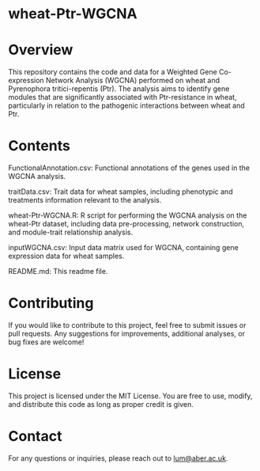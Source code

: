 # wheat-Ptr-WGCNA

# Overview

This repository contains the code and data for a Weighted Gene Co-expression Network Analysis (WGCNA) performed on wheat and Pyrenophora tritici-repentis (Ptr). The analysis aims to identify gene modules that are significantly associated with Ptr-resistance in wheat, particularly in relation to the pathogenic interactions between wheat and Ptr.

# Contents

FunctionalAnnotation.csv: Functional annotations of the genes used in the WGCNA analysis.

traitData.csv: Trait data for wheat samples, including phenotypic and treatments information relevant to the analysis.

wheat-Ptr-WGCNA.R: R script for performing the WGCNA analysis on the wheat-Ptr dataset, including data pre-processing, network construction, and module-trait relationship analysis.

inputWGCNA.csv: Input data matrix used for WGCNA, containing gene expression data for wheat samples.

README.md: This readme file.


# Contributing

If you would like to contribute to this project, feel free to submit issues or pull requests. Any suggestions for improvements, additional analyses, or bug fixes are welcome!

# License

This project is licensed under the MIT License. You are free to use, modify, and distribute this code as long as proper credit is given.

# Contact

For any questions or inquiries, please reach out to lum@aber.ac.uk.

